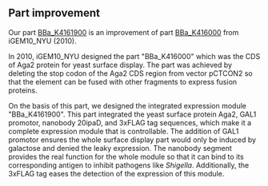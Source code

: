 ## Part improvement

Our part [BBa_K4161900](http://parts.igem.org/Part:BBa_K4161900) is an improvement of part [BBa_K416000](http://parts.igem.org/Part:BBa_K416000) from iGEM10_NYU (2010).

In 2010, iGEM10_NYU designed the part "BBa_K416000" which was the CDS of Aga2 protein for yeast surface display. The part was achieved by deleting the stop codon of the Aga2 CDS region from vector pCTCON2 so that the element can be fused with other fragments to express fusion proteins.

On the basis of this part, we designed the integrated expression module "BBa_K4161900". This part integrated the yeast surface protein Aga2, GAL1 promotor, nanobody 20ipaD, and 3xFLAG tag sequences, which make it a complete expression module that is controllable. The addition of GAL1 promotor ensures the whole surface display part would only be induced by galactose and denied the leaky expression. The nanobody segment provides the real function for the whole module so that it can bind to its corresponding antigen to inhibit pathogens like *Shigella*. Additionally, the 3xFLAG tag eases the detection of the expression of this module.
